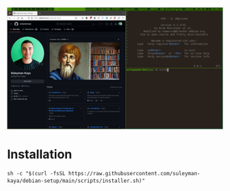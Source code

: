 ![png](img/2023-08-02-202941_1920x1080_scrot.png)

# Installation
```sh -c "$(curl -fsSL https://raw.githubusercontent.com/suleyman-kaya/debian-setup/main/scripts/installer.sh)"```
